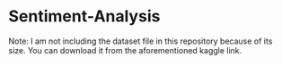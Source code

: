 # Sentiment-Analysis
Note: I am not including the dataset file in this repository because of its size. You can download it from the aforementioned kaggle link.
